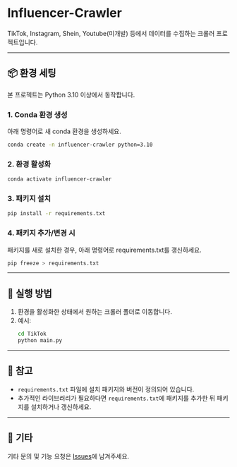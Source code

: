 # Influencer-Crawler

TikTok, Instagram, Shein, Youtube(미개발) 등에서 데이터를 수집하는 크롤러 프로젝트입니다.

---

## 📦 환경 세팅

본 프로젝트는 Python 3.10 이상에서 동작합니다.

### 1. Conda 환경 생성

아래 명령어로 새 conda 환경을 생성하세요.

```bash
conda create -n influencer-crawler python=3.10
```

### 2. 환경 활성화

```bash
conda activate influencer-crawler
```

### 3. 패키지 설치

```bash
pip install -r requirements.txt
```

### 4. 패키지 추가/변경 시

패키지를 새로 설치한 경우, 아래 명령어로 requirements.txt를 갱신하세요.

```bash
pip freeze > requirements.txt
```

---

## 🚀 실행 방법

1. 환경을 활성화한 상태에서 원하는 크롤러 폴더로 이동합니다.
2. 예시:
    ```bash
    cd TikTok
    python main.py
    ```

---

## 📄 참고

-   `requirements.txt` 파일에 설치 패키지와 버전이 정의되어 있습니다.
-   추가적인 라이브러리가 필요하다면 `requirements.txt`에 패키지를 추가한 뒤 패키지를 설치하거나 갱신하세요.

---

## 🔗 기타

기타 문의 및 기능 요청은 [Issues](https://github.com/LIMSONGJIN/Influencer-Crawler/issues)에 남겨주세요.
